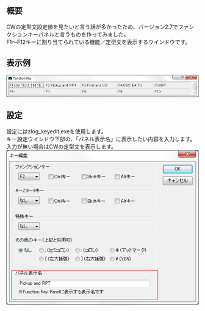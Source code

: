 ## 概要

CWの定型文設定値を見たいと言う話が多かったため、バージョン2.7でファンクションキーパネルと言うものを作ってみました。  
F1～F12キーに割り当てられている機能／定型文を表示するウインドウです。  

## 表示例

![表示例](https://github.com/jr8ppg/zLog/blob/images/functionkeypanel1.png)  

## 設定

設定にはzlog_keyedit.exeを使用します。  
キー設定ウインドウ下部の、「パネル表示名」に表示したい内容を入力します。  
入力が無い場合はCWの定型文を表示します。  
![設定例](https://github.com/jr8ppg/zLog/blob/images/functionkeypanel2.png)  